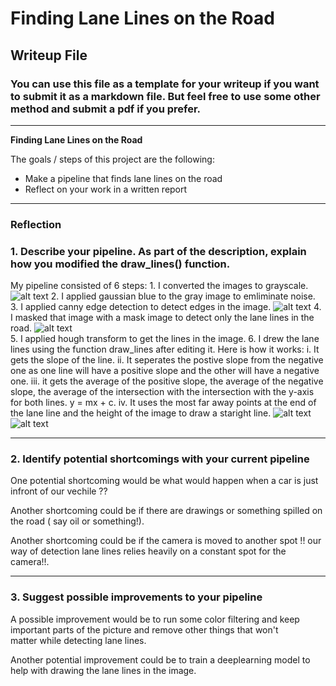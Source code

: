 # **Finding Lane Lines on the Road** 

## Writeup File

### You can use this file as a template for your writeup if you want to submit it as a markdown file. But feel free to use some other method and submit a pdf if you prefer.

---

**Finding Lane Lines on the Road**

The goals / steps of this project are the following:
* Make a pipeline that finds lane lines on the road
* Reflect on your work in a written report


[//]: # (Image References)

[image1]: ./examples/1-gray.jpg "Grayscale"
[image2]: ./examples/2-edges.jpg "Edges"
[image3]: ./examples/3-masked.jpg "Masked edges"
[image4]: ./examples/4-LineImage.jpg "Lane lines"
[image5]: ./examples/5-result.jpg "result"

---

### Reflection

### 1. Describe your pipeline. As part of the description, explain how you modified the draw_lines() function.

My pipeline consisted of 6 steps:
    1. I converted the images to grayscale.
![alt text][image1]
    2. I applied gaussian blue to the gray image to emliminate noise.
    3. I applied canny edge detection to detect edges in the image.
![alt text][image2]
    4. I masked that image with a mask image to detect only the lane lines in the road.
![alt text][image3]    
    5. I applied hough transform to get the lines in the image.
    6. I drew the lane lines using the function draw_lines after editing it. Here is how it works:
        i.  It gets the slope of the line.
        ii. It seperates the postive slope from the negative one as one line will have a positive slope and the other will have a negative
            one.
        iii. it gets the average of the positive slope, the average of the negative slope, the average of the intersection with the 
              intersection with the y-axis for both lines. y = mx + c.
        iv. It uses the most far away points at the end of the lane line and the height of the image to draw a staright line.
![alt text][image4]
![alt text][image5] 


---

### 2. Identify potential shortcomings with your current pipeline


One potential shortcoming would be what would happen when a car is just infront of our vechile ?? 

Another shortcoming could be if there are drawings or something spilled on the road ( say oil or something!).

Another shortcoming could be if the camera is moved to another spot !! our way of detection lane lines relies heavily on a constant spot for
    the camera!!.

---

### 3. Suggest possible improvements to your pipeline

A possible improvement would be to run some color filtering and keep important parts of the picture and remove other things that won't  
    matter while detecting lane lines.

Another potential improvement could be to train a deeplearning model to help with drawing the lane lines in the image.
